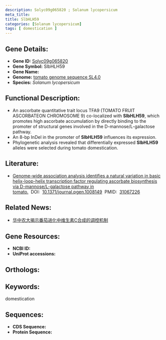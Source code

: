 ```yaml
---
description: Solyc09g065820 ; Solanum lycopersicum
meta_title:
title: SlbHLH59
categories: [Solanum lycopersicum]
tags: [ domestication ]
---
```


## Gene Details:
- **Gene ID:**	[Solyc09g065820]()
- **Gene Symbol:** SlbHLH59
- **Gene Name:** 
- **Genome:** [tomato genome sequence SL4.0]()
- **Species:** *Solanum lycopersicum*

## Functional Description:
   - An ascorbate quantitative trait locus TFA9 (TOMATO FRUIT ASCORBATEON CHROMOSOME 9) co-localized with **SlbHLH59**, which promotes high ascorbate accumulation by directly binding to the promoter of structural genes involved in the D-mannose/L-galactose pathway.
   - An 8-bp InDel in the promoter of **SlbHLH59** influences its expression.
   - Phylogenetic analysis revealed that differentially expressed **SlbHLH59** alleles were selected during tomato domestication.

## Literature:
   - [Genome-wide association analysis identifies a natural variation in basic helix-loop-helix transcription factor regulating ascorbate biosynthesis via D-mannose/L-galactose pathway in tomato.]( https://journals.plos.org/plosgenetics/article?id=10.1371/journal.pgen.1008149)&nbsp;&nbsp;DOI:&nbsp;&nbsp;[10.1371/journal.pgen.1008149](https://journals.plos.org/plosgenetics/article?id=10.1371/journal.pgen.1008149)&nbsp;&nbsp;PMID:&nbsp;&nbsp;[31067226](https://pubmed.ncbi.nlm.nih.gov/31067226/)

## Related News:
   - [华中农大揭示番茄进化中维生素C合成的调控机制](https://mp.weixin.qq.com/s?__biz=MzIyOTY2NDYyNQ==&mid=2247491850&idx=2&sn=d3735af6fe3c389d62b8fd3874da2f17&chksm=e8bd9314dfca1a02d5f66a72aa6d2d74e48e2eb88170dd4dfcbb0dd8869cef7bee384aeab17f&scene=27#wechat_redirect)

## Gene Resources:
- **NCBI ID:** [](https://www.ncbi.nlm.nih.gov/gene/?term=)
- **UniProt accessions:** [](https://www.uniprot.org/uniprotkb//entry)

## Orthologs:

## Keywords:
domestication

## Sequences:
- **CDS Sequence:**
- **Protein Sequence:**
